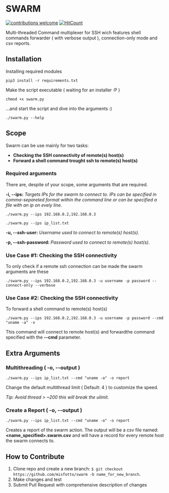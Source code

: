 # SWARM


[![contributions welcome](https://img.shields.io/badge/contributions-welcome-brightgreen.svg?style=flat)](https://github.com/misfotto/swarm/issues) [![HitCount](http://hits.dwyl.com/misfotto/swarm.svg)](http://hits.dwyl.com/misfotto/swarm) 


Multi-threaded Command multiplexer for SSH wich features shell commands forwarder ( with verbose output ), connection-only mode and csv reports.

**Installation**
---

Installing required modules
```
pip3 install -r requirements.txt
```
Make the script executable ( waiting for an installer :P )
```
chmod +x swarm.py
```
...and start the script and dive into the arguments :)
```
./swarm.py --help
```

**Scope**
---

Swarm can be use mainly for two tasks: 
- __Checking the SSH connectivity of remote(s) host(s)__ 
- __Forward a shell command trought ssh to remote(s) host(s)__

### Required arguments
There are, despite of your scope, some arguments that are required.

__-i, --ips:__ _Targets IPs for the swarm to connect to. IPs can be specified in comma-separeted format within the command line or can be specified a file with an ip on evely line._

```
./swarm.py --ips 192.168.0.2,192.168.0.3
```
```
./swarm.py --ips ip_list.txt
```

__-u, --ssh-user:__ _Username used to connect to remote(s) host(s)._

__-p, --ssh-password:__ _Password used to connect to remote(s) host(s)._

### Use Case #1: Checking the SSH connectivity

To only check if a remote ssh connection can be made the swarm arguments are these

```
./swarm.py --ips 192.168.0.2,192.168.0.3 -u username -p password --connect-only --verbose
```

### Use Case #2: Checking the SSH connectivity

To forward a shell command to remote(s) host(s)

```
./swarm.py --ips 192.168.0.2,192.168.0.3 -u username -p password --cmd "uname -a" -v
```

This command will connect to remote host(s) and forwardthe command specified with the __--cmd__ parameter.

## Extra Arguments


### Multithreading ( -o, --output )

```
./swarm.py --ips ip_list.txt --cmd "uname -a" -o report
```
Change the default multithread limit ( Default: 4 ) to customize the speed.

_Tip: Avoid thread > ~200 this will break the ulimit._


### Create a Report ( -o, --output )

```
./swarm.py --ips ip_list.txt --cmd "uname -a" -o report
```
Creates a report of the swarm action. The output will be a csv file named: __<name_specified>.swarm.csv__ and will have a record for every remote host the swarm connects to.


**How to Contribute**
---

1. Clone repo and create a new branch: `$ git checkout https://github.com/misfotto/swarm -b name_for_new_branch`.
2. Make changes and test
3. Submit Pull Request with comprehensive description of changes
